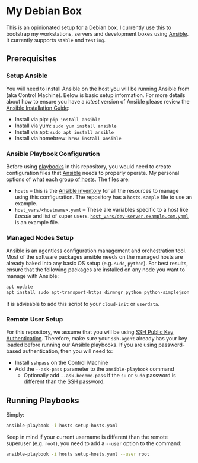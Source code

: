 # My Debian Box
This is an opinionated setup for a Debian box. I currently use this to bootstrap my workstations, servers and development boxes using [Ansible](https://www.ansible.com/). It currently supports `stable` and `testing`.

## Prerequisites

### Setup Ansible
You will need to install Ansible on the host you will be running Ansible from (aka Control Machine). Below is basic setup information. For more details about how to ensure you have a _latest_ version of Ansible please review the [Ansible Installation Guide](https://docs.ansible.com/ansible/latest/installation_guide/intro_installation.html):

  - Install via pip: `pip install ansible`
  - Install via yum: `sudo yum install ansible`
  - Install via apt: `sudo apt install ansible`
  - Install via homebrew: `brew install ansible`

### Ansible Playbook Configuration
Before using [playbooks](https://docs.ansible.com/ansible/latest/user_guide/playbooks.html) in this repository, you would need to create configuration files that [Ansible](https://www.ansible.com/) needs to properly operate. My personal options of what each [group of hosts](https://docs.ansible.com/ansible/2.5/user_guide/playbooks_best_practices.html#id15). The files are:
  - `hosts` &ndash; this is the [Ansible inventory](https://docs.ansible.com/ansible/latest/user_guide/intro_inventory.html) for all the resources to manage using this configuration. The repository has a `hosts.sample` file to use an example.
  - `host_vars/<hostname>.yaml` &ndash; These are variables specific to a host like _Locale_ and list of super users. [`host_vars/dev-server.example.com.yaml`](host_vars/dev-server.example.com.yaml) is an example file.

### Managed Nodes Setup
Ansible is an agentless configuration management and orchestration tool. Most of the software packages ansible needs on the managed hosts are already baked into any basic OS setup (e.g. `sudo`, `python`). For best results, ensure that the following packages are installed on any node you want to manage with Ansible:
```bash
apt update
apt install sudo apt-transport-https dirmngr python python-simplejson
```
It is advisable to add this script to your `cloud-init` or `userdata`.

### Remote User Setup
For this repository, we assume that you will be using [SSH Public Key Authentication](https://www.digitalocean.com/community/tutorials/how-to-configure-ssh-key-based-authentication-on-a-linux-server). Therefore, make sure your `ssh-agent` already has your key loaded before running our Ansible playbooks. If you are using password-based authentication, then you will need to:
  - Install `sshpass` on the Control Machine
  - Add the `--ask-pass` parameter to the `ansible-playbook` command
    * Optionally add `--ask-become-pass` if the `su` or `sudo` password is different than the SSH password.

## Running Playbooks
Simply:
```bash
ansible-playbook -i hosts setup-hosts.yaml
```

Keep in mind if your current username is different than the remote superuser (e.g. `root`), you need to add a `--user` option to the command:
```bash
ansible-playbook -i hosts setup-hosts.yaml --user root
```
